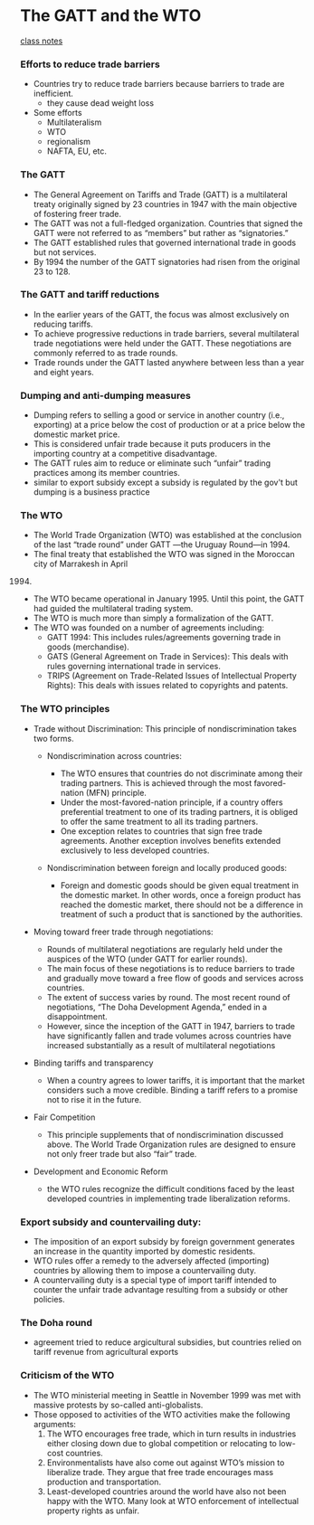 # The GATT and the WTO
[class notes](https://gsu.view.usg.edu/content/enforced1/892076-CO.090.ECON2100.11224.20154/Lecture7_GATTandWTO%20ECON2100.pdf?d2lSessionVal=O3LsBP7At8j1LUr8sgYEqD5F7&ou=892076)

### Efforts to reduce trade barriers
- Countries try to reduce trade barriers because barriers to trade are inefficient.
    + they cause dead weight loss
- Some efforts
  + Multilateralism
  + WTO
  + regionalism
  + NAFTA, EU, etc.

### The GATT
- The General Agreement on Tariffs and Trade (GATT) is a multilateral treaty originally signed by 23 countries in 1947 with the main objective of fostering freer trade.
- The GATT was not a full-fledged organization. Countries that signed the GATT were not referred to as “members” but
rather as “signatories.”
- The GATT established rules that governed international trade in goods but not services.
- By 1994 the number of the GATT signatories had risen from the original 23 to 128.

### The GATT and tariff reductions
- In the earlier years of the GATT, the focus was almost exclusively on reducing tariffs.
- To achieve progressive reductions in trade barriers, several multilateral trade negotiations were held under the GATT. These negotiations are commonly referred to as trade rounds.
- Trade rounds under the GATT lasted anywhere between less than a year and eight years.

### Dumping and anti-dumping measures
- Dumping refers to selling a good or service in another country (i.e., exporting) at a price below the cost of
production or at a price below the domestic market price.
- This is considered unfair trade because it puts producers in the importing country at a competitive disadvantage.
- The GATT rules aim to reduce or eliminate such “unfair” trading practices among its member countries.
- similar to export subsidy except a subsidy is regulated by the gov't but dumping is a business practice

### The WTO
- The World Trade Organization (WTO) was established at the conclusion of the last “trade round”
under GATT —the Uruguay Round—in 1994.
- The final treaty that established the WTO was signed in the Moroccan city of Marrakesh in April
1994.
- The WTO became operational in January 1995. Until this point, the GATT had guided the multilateral
trading system.
- The WTO is much more than simply a formalization of the GATT.
- The WTO was founded on a number of agreements including:
    + GATT 1994: This includes rules/agreements governing trade in goods (merchandise).
    + GATS (General Agreement on Trade in Services): This deals with rules governing international trade in services.
    + TRIPS (Agreement on Trade-Related Issues of Intellectual Property Rights): This deals with issues related to copyrights and patents.

### The WTO principles
- Trade without Discrimination: This principle of
  nondiscrimination takes two forms.
  + Nondiscrimination across countries:
    * The WTO ensures that countries do not discriminate among their trading partners. This is achieved through the most favored-nation (MFN) principle.
    * Under the most-favored-nation principle, if a country offers preferential treatment to one of its trading partners, it is obliged to offer the same treatment to all its trading partners.
    * One exception relates to countries that sign free trade agreements. Another exception involves benefits extended exclusively to less developed countries.

  + Nondiscrimination between foreign and locally produced goods:
    * Foreign and domestic goods should be given equal treatment in the domestic market. In other words, once a foreign product has reached the domestic market, there should not be a difference in treatment of such a product that is sanctioned by the authorities.

- Moving toward freer trade through negotiations:
    + Rounds of multilateral negotiations are regularly held under the auspices of the WTO (under GATT for earlier rounds).
    + The main focus of these negotiations is to reduce barriers to trade and gradually move toward a free flow of goods and services across countries.
    + The extent of success varies by round. The most recent round of negotiations, “The Doha Development Agenda,” ended in a disappointment.
    + However, since the inception of the GATT in 1947, barriers to trade have significantly fallen and trade volumes across countries have increased substantially as a result of multilateral negotiations

- Binding tariffs and transparency
    + When a country agrees to lower tariffs, it is important that the market considers such a move credible. Binding a tariff refers to a promise not to rise it in the future.
- Fair Competition
    +  This principle supplements that of nondiscrimination discussed above. The World Trade Organization rules are designed to ensure not only freer trade but also “fair” trade.
- Development and Economic Reform
    + the WTO rules recognize the difficult conditions faced by the least developed countries in implementing trade liberalization reforms.
### Export subsidy and countervailing duty:
- The imposition of an export subsidy by foreign government generates an increase in the quantity imported by domestic residents.
- WTO rules offer a remedy to the adversely affected (importing) countries by allowing them to impose a countervailing duty.
- A countervailing duty is a special type of import tariff intended to counter the unfair trade advantage resulting from a subsidy or other policies.

### The Doha round
- agreement tried to reduce argicultural subsidies, but countries relied on tariff revenue from agricultural exports

### Criticism of the WTO
- The WTO ministerial meeting in Seattle in November 1999
was met with massive protests by so-called anti-globalists.
- Those opposed to activities of the WTO activities make the
following arguments:
    1. The WTO encourages free trade, which in turn results in industries either closing down due to global competition or relocating to low-cost countries.
    2. Environmentalists have also come out against WTO’s mission to liberalize trade. They argue that free trade encourages mass production and transportation.
    3. Least-developed countries around the world have also not been happy with the WTO. Many look at WTO enforcement of intellectual property rights as unfair.
